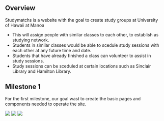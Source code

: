 ## Overview 

Studymatchs is a website with the goal to create study groups at University of Hawaii at Manoa

* This will assign people with similar classes to each other, to establish as studying network.
* Students in similar classes would be able to scedule study sessions with each other at any future time and date.
* Students that have already finished a class can volunteer to assist in study sessions.
* Study sessions can be sceduled at certain locations such as Sinclair Library and Hamilton Library.

## Milestone 1

For the first milestone, our goal wast to create the basic pages and components needed to operate the site.

<div class="ui large rounded images">
  <img class="ui image" src="../images/StudyMatchsAddSession.PNG">
  <img class="ui image" src="../images/StudyMatchsLogoWithDescription.PNG">
  <img class="ui image" src="../images/StudyMatchsSchedule.PNG">
</div>
